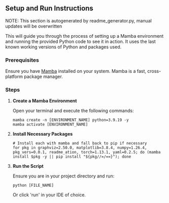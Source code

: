 ## Setup and Run Instructions
NOTE: This section is autogenerated by readme_generator.py, manual updates will be overwritten

This will guide you through the process of setting up a Mamba environment and running the provided Python code to see it in action. It uses the last known working versions of Python and packages used.

### Prerequisites

Ensure you have [Mamba](https://mamba.readthedocs.io/en/latest/installation.html) installed on your system. Mamba is a fast, cross-platform package manager.

### Steps

1. **Create a Mamba Environment**
   
   Open your terminal and execute the following commands:

   ```shell
   mamba create -n [ENVIRONMENT_NAME] python=3.9.19 -y
   mamba activate [ENVIRONMENT_NAME]
   ```

2. **Install Necessary Packages**

    ```shell
    # Install each with mamba and fall back to pip if necessary
    for pkg in graphviz=2.50.0, matplotlib=3.8.4, numpy=1.26.4, pkg_vers=0.0.1, readme_ation, torch=1.13.1, yaml=0.2.5; do (mamba install $pkg -y || pip install "${pkg//=/==}"); done
    ```

3. **Run the Script**

    Ensure you are in your project directory and run:

    ```shell
    python [FILE_NAME]
    ```

    Or click 'run' in your IDE of choice.

    <!-- END SETUP AND RUN INSTRUCTIONS -->